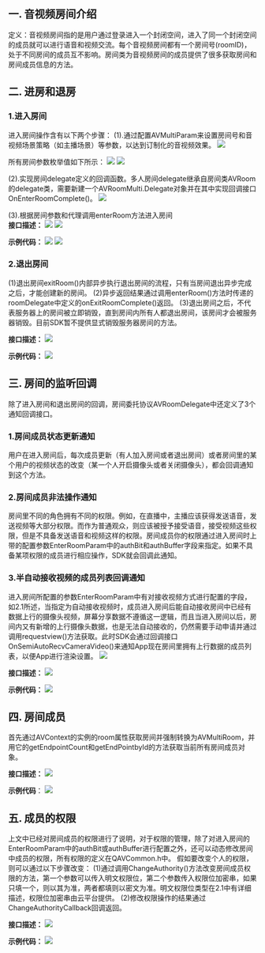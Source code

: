 ## 一. 音视频房间介绍
定义：音视频房间指的是用户通过登录进入一个封闭空间，进入了同一个封闭空间的成员就可以进行语音和视频交流。每个音视频房间都有一个房间号(roomID)，处于不同房间的成员互不影响。房间类为音视频房间的成员提供了很多获取房间和房间成员信息的方法。
## 二. 进房和退房
### 1.进入房间
进入房间操作含有以下两个步骤：
(1).通过配置AVMultiParam来设置房间号和音视频场景策略（如主播场景）等参数，以达到订制化的音视频效果。
   ![](http://imgcache.tce.fsphere.cn/image/mccdn.qcloud.com/static/img/f20213fc76026ab7aa2f407eeb92dfa9/image.png)
	 
所有房间参数枚举值如下所示：
   ![](http://imgcache.tce.fsphere.cn/image/mccdn.qcloud.com/static/img/0383ddf61f7477d11b8bc100daca4af4/image.png) 
	 ![](https:http://imgcache.tce.fsphere.cn/image/mccdn.qcloud.com/static/img/923b8ddb63523817a265eae6b5edee03/image.png)
	 
(2).实现房间delegate定义的回调函数。多人房间delegate继承自房间类AVRoom的delegate类，需要新建一个AVRoomMulti.Delegate对象并在其中实现回调接口OnEnterRoomComplete()。
   ![](http://imgcache.tce.fsphere.cn/image/mccdn.qcloud.com/static/img/a5fbf9b759be82267c7fe72f3c413f1c/image.png)
	 
(3).根据房间参数和代理调用enterRoom方法进入房间   
**接口描述：**
   ![](http://imgcache.tce.fsphere.cn/image/mccdn.qcloud.com/static/img/ccec380f63155ba6262511fc8816da69/image.png)
	 ![](https:http://imgcache.tce.fsphere.cn/image/mccdn.qcloud.com/static/img/923b8ddb63523817a265eae6b5edee03/image.png)
	 
**示例代码：**
   ![](http://imgcache.tce.fsphere.cn/image/mccdn.qcloud.com/static/img/13e608b48c0bfd42234f992fb45148c1/image.png)
	 ![](http://imgcache.tce.fsphere.cn/image/mccdn.qcloud.com/static/img/a76fb417bd48d9f5fa2bc3829bc57fc3/image.png)
 
### 2.退出房间 
(1)退出房间exitRoom()内部异步执行退出房间的流程，只有当房间退出异步完成之后，才能创建新的房间。
(2)异步返回结果通过调用enterRoom()方法时传递的roomDelegate中定义的onExitRoomComplete()返回。
(3)退出房间之后，不代表服务器上的房间被立即销毁，直到房间内所有人都退出房间，该房间才会被服务器销毁。目前SDK暂不提供显式销毁服务器房间的方法。

**接口描述：**
   ![](http://imgcache.tce.fsphere.cn/image/mccdn.qcloud.com/static/img/01920c5f5517c13495773597a1d118eb/image.png)
	 
**示例代码：**
   ![](http://imgcache.tce.fsphere.cn/image/mccdn.qcloud.com/static/img/99a145f4fb98ef6a709356f12e51a118/image.png)
## 三. 房间的监听回调 
除了进入房间和退出房间的回调，房间委托协议AVRoomDelegate中还定义了3个通知回调接口。
### 1.房间成员状态更新通知
用户在进入房间后，每次成员更新（有人加入房间或者退出房间）或者房间里的某个用户的视频状态的改变（某一个人开启摄像头或者关闭摄像头），都会回调通知到这个方法。
### 2.房间成员非法操作通知
房间里不同的角色拥有不同的权限。例如，在直播中，主播应该获得发送语音，发送视频等大部分权限。而作为普通观众，则应该被授予接受语音，接受视频这些权限，但是不具备发送语音和视频这样的权限。房间成员你的权限通过进入房间时上带的配置参数EnterRoomParam中的authBit和authBuffer字段来指定。如果不具备某项权限的成员进行相应操作，SDK就会回调此通知。
### 3.半自动接收视频的成员列表回调通知
进入房间所配置的参数EnterRoomParam中有对接收视频方式进行配置的字段，如2.1所述，当指定为自动接收视频时，成员进入房间后能自动接收房间中已经有数据上行的摄像头视频，屏幕分享数据不遵循这一逻辑，而且当进入房间以后，房间内又有新增的上行摄像头数据，也是无法自动接收的，仍然需要手动申请并通过调用requestview()方法获取。此时SDK会通过回调接口OnSemiAutoRecvCameraVideo()来通知App现在房间里拥有上行数据的成员列表，以便App进行渲染设置。
    ![](http://imgcache.tce.fsphere.cn/image/mccdn.qcloud.com/static/img/076e1a77c35b07caee4eb03b712135d3/image.png)
		
**接口描述：**
    ![](http://imgcache.tce.fsphere.cn/image/mccdn.qcloud.com/static/img/83ee3d1ac00f21fa07a770634a0da001/image.png)
		
**示例代码：**
    ![](http://imgcache.tce.fsphere.cn/image/mccdn.qcloud.com/static/img/4070db894c4d9bc99b6ff3e0763adfde/image.png)
## 四. 房间成员
首先通过AVContext的实例的room属性获取房间并强制转换为AVMultiRoom，并用它的getEndpointCount和getEndPointbyId的方法获取当前所有房间成员对象。
			
**接口描述：**
		![](http://imgcache.tce.fsphere.cn/image/mccdn.qcloud.com/static/img/cac69699ca13610d8190278bee335a8f/image.png)
		
**示例代码**：
    ![](http://imgcache.tce.fsphere.cn/image/mccdn.qcloud.com/static/img/2ffa7d872ea9a7011f14c9debc520bd5/image.png)
## 五. 成员的权限
上文中已经对房间成员的权限进行了说明，对于权限的管理，除了对进入房间的EnterRoomParam中的authBit或authBuffer进行配置之外，还可以动态修改房间中成员的权限，所有权限的定义在QAVCommon.h中。
假如要改变个人的权限，则可以通过以下步骤改变：
(1)通过调用ChangeAuthority()方法改变房间成员权限的方法，第一个参数可以传入明文权限位，第二个参数传入权限位加密串，如果只填一个，则以其为准，两者都填则以密文为准。明文权限位类型在2.1中有详细描述，权限位加密串由云平台提供。
(2)修改权限操作的结果通过ChangeAuthorityCallback回调返回。

**接口描述：**
    ![](http://imgcache.tce.fsphere.cn/image/mccdn.qcloud.com/static/img/b025bf0b6c79b0306394014a7beafe6b/image.png)
		
**示例代码：**
    ![](http://imgcache.tce.fsphere.cn/image/mccdn.qcloud.com/static/img/59742460d425b1976c532f7c54ce4287/image.png)
